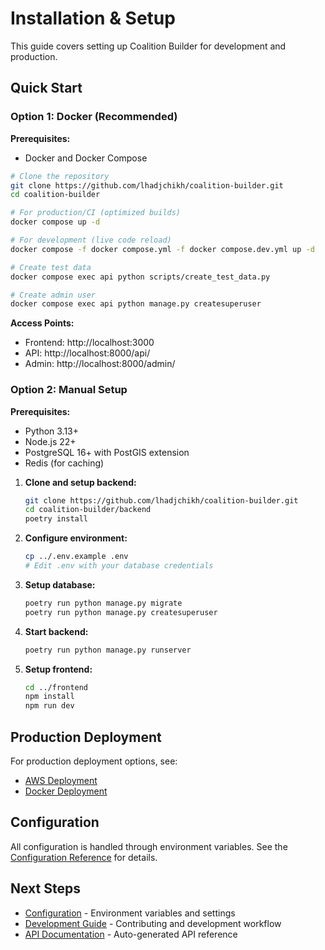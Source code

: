# Installation & Setup

This guide covers setting up Coalition Builder for development and production.

## Quick Start

### Option 1: Docker (Recommended)

**Prerequisites:**

- Docker and Docker Compose

```bash
# Clone the repository
git clone https://github.com/lhadjchikh/coalition-builder.git
cd coalition-builder

# For production/CI (optimized builds)
docker compose up -d

# For development (live code reload)
docker compose -f docker compose.yml -f docker compose.dev.yml up -d

# Create test data
docker compose exec api python scripts/create_test_data.py

# Create admin user
docker compose exec api python manage.py createsuperuser
```

**Access Points:**

- Frontend: http://localhost:3000
- API: http://localhost:8000/api/
- Admin: http://localhost:8000/admin/

### Option 2: Manual Setup

**Prerequisites:**

- Python 3.13+
- Node.js 22+
- PostgreSQL 16+ with PostGIS extension
- Redis (for caching)

1. **Clone and setup backend:**

   ```bash
   git clone https://github.com/lhadjchikh/coalition-builder.git
   cd coalition-builder/backend
   poetry install
   ```

2. **Configure environment:**

   ```bash
   cp ../.env.example .env
   # Edit .env with your database credentials
   ```

3. **Setup database:**

   ```bash
   poetry run python manage.py migrate
   poetry run python manage.py createsuperuser
   ```

4. **Start backend:**

   ```bash
   poetry run python manage.py runserver
   ```

5. **Setup frontend:**
   ```bash
   cd ../frontend
   npm install
   npm run dev
   ```

## Production Deployment

For production deployment options, see:

- [AWS Deployment](deployment/aws.md)
- [Docker Deployment](deployment/docker.md)

## Configuration

All configuration is handled through environment variables. See the [Configuration Reference](configuration.md) for details.

## Next Steps

- [Configuration](configuration.md) - Environment variables and settings
- [Development Guide](development.md) - Contributing and development workflow
- [API Documentation](https://lhadjchikh.github.io/coalition-builder/api/) - Auto-generated API reference

